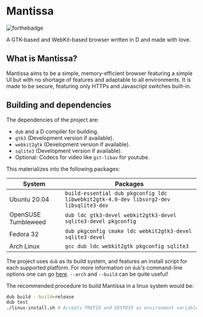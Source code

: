 # Mantissa

![forthebadge](https://forthebadge.com/images/badges/contains-cat-gifs.svg)

A GTK-based and WebKit-based browser written in D and made with love.

## What is Mantissa?

Mantissa aims to be a simple, memory-efficient browser featuring a simple UI but
with no shortage of features and adaptable to all environments.
It is made to be secure, featuring only HTTPs and Javascript switches built-in.

## Building and dependencies

The dependencies of the project are:

- `dub` and a D compiler for building.
- `gtk3` (Development version if available).
- `webkit2gtk` (Development version if available).
- `sqlite3` (Development version if available).
- Optional: Codecs for video like `gst-libav` for youtube.

This materializes into the following packages:

| System              | Packages                                                                              |
| ------------------- | ------------------------------------------------------------------------------------- |
| Ubuntu 20.04        | `build-essential dub pkgconfig ldc libwebkit2gtk-4.0-dev libsvrg2-dev libsqlite3-dev` |
| OpenSUSE Tumbleweed | `dub ldc gtk3-devel webkit2gtk3-devel sqlite3-devel pkgconfig`                        |
| Fedora 32           | `dub pkgconfig cmake ldc webkit2gtk3-devel sqlite3-devel`                             |
| Arch Linux          | `gcc dub ldc webkit2gtk pkgconfig sqlite3`                                            |

The project uses `dub` as its build system, and features an install script for
each supported platform.
For more information on `dub`'s command-line options one can go
[here](https://dub.pm/commandline). `--arch` and `--build` can be quite useful!

The recommended procedure to build Mantissa in a linux system would be:

```bash
dub build --build=release
dub test
./linux-install.sh # Accepts PREFIX and DESTDIR as environment variables.
```
